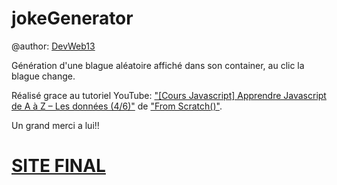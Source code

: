 # jokeGenerator

@author: [DevWeb13](https://twitter.com/DeveloppementW1)

Génération d'une blague aléatoire affiché dans son container, au clic la blague change.

Réalisé grace au tutoriel YouTube: ["[Cours Javascript] Apprendre Javascript de A à Z – Les données (4/6)"](https://www.youtube.com/watch?v=Xm9i87uliU8&list=PLEiMYEzpB4QuS8AXU9eAz1aw_WBknPn1E&index=5&t=1647s) de ["From Scratch()"]( https://twitter.com/KobeKenjo).

Un grand merci a lui!!

# [SITE FINAL](https://devweb13.github.io/jokeGenerator/)

